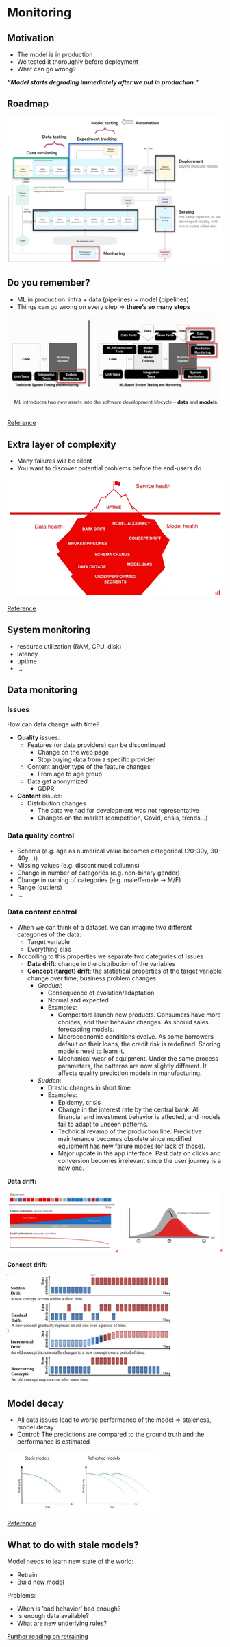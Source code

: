 # Monitoring

## Motivation

- The model is in production
- We tested it thoroughly before deployment
- What can go wrong?

***“Model starts degrading immediately after we put in production.”***

## Roadmap

![Roadmap](./assets/roadmap.png)

## Do you remember?

- ML in production: infra + data (pipelines) + model (pipelines)
- Things can go wrong on every step => **there’s so many steps**

![Monitoring steps](./assets/monitoring_steps.png)

[Reference](https://www.kdnuggets.com/2021/01/mlops-model-monitoring-101.html)

## Extra layer of complexity

- Many failures will be silent
- You want to discover potential problems before the end-users do

![Monitoring iceberg](./assets/monitoring_iceberg.png)

[Reference](https://evidentlyai.com/blog/machine-learning-monitoring-what-it-is-and-how-it-differs)

## System monitoring

- resource utilization (RAM, CPU, disk)
- latency
- uptime
- ...

## Data monitoring

### Issues

How can data change with time?

- **Quality** issues:
  - Features (or data providers) can be discontinued
    - Change on the web page
    - Stop buying data from a specific provider
  - Content and/or type of the feature changes
    - From age to age group
  - Data get anonymized
    - GDPR
- **Content** issues:
  - Distribution changes
    - The data we had for development was not representative
    - Changes on the market (competition, Covid, crisis, trends…)

### Data quality control

- Schema (e.g. age as numerical value becomes categorical (20-30y, 30-40y...))
- Missing values (e.g. discontinued columns)
- Change in number of categories (e.g. non-binary gender)
- Change in naming of categories (e.g. male/female -> M/F)
- Range (outliers)
- ...

### Data content control

- When we can think of a dataset, we can imagine two different categories of the data:
  - Target variable
  - Everything else
- According to this properties we separate two categories of issues
  - **Data drift**: change in the distribution of the variables
  - **Concept (target) drift**: the statistical properties of the target variable change over time; business problem changes
    - *Gradual*:
      - Consequence of evolution/adaptation
      - Normal and expected
      - Examples:
        - Competitors launch new products. Consumers have more choices, and their behavior changes. As should sales forecasting models.
        - Macroeconomic conditions evolve. As some borrowers default on their loans, the credit risk is redefined. Scoring models need to learn it.
        - Mechanical wear of equipment. Under the same process parameters, the patterns are now slightly different. It affects quality prediction models in manufacturing.
    - *Sudden*:
      - Drastic changes in short time
      - Examples:
        - Epidemy, crisis
        - Change in the interest rate by the central bank. All financial and investment behavior is affected, and models fail to adapt to unseen patterns.
        - Technical revamp of the production line. Predictive maintenance becomes obsolete since modified equipment has new failure modes (or lack of those).
        - Major update in the app interface. Past data on clicks and conversion becomes irrelevant since the user journey is a new one.

**Data drift:**

![Data drift](./assets/data_drift.png)

**Concept drift:**

![Concept Drift](./assets/concept_drift.jpg)

## Model decay

- All data issues lead to worse performance of the model  => staleness, model decay
- Control: The predictions are compared to the ground truth and the performance is estimated

![Model decay](./assets/model_decay.jpeg)

[Reference](https://evidentlyai.com/blog/machine-learning-monitoring-data-and-concept-drift)

## What to do with stale models?

Model needs to learn new state of the world:

- Retrain
- Build new model

Problems:

- When is ‘bad behavior’ bad enough?
- Is enough data available?
- What are new underlying rules?

[Further reading on retraining](https://evidentlyai.com/blog/retrain-or-not-retrain)
